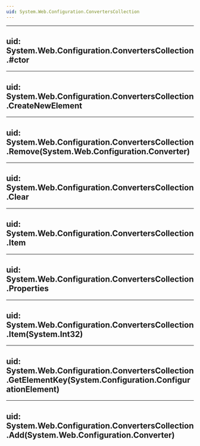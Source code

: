 ```yaml
---
uid: System.Web.Configuration.ConvertersCollection
---
```


---
uid: System.Web.Configuration.ConvertersCollection.#ctor
---

---
uid: System.Web.Configuration.ConvertersCollection.CreateNewElement
---

---
uid: System.Web.Configuration.ConvertersCollection.Remove(System.Web.Configuration.Converter)
---

---
uid: System.Web.Configuration.ConvertersCollection.Clear
---

---
uid: System.Web.Configuration.ConvertersCollection.Item
---

---
uid: System.Web.Configuration.ConvertersCollection.Properties
---

---
uid: System.Web.Configuration.ConvertersCollection.Item(System.Int32)
---

---
uid: System.Web.Configuration.ConvertersCollection.GetElementKey(System.Configuration.ConfigurationElement)
---

---
uid: System.Web.Configuration.ConvertersCollection.Add(System.Web.Configuration.Converter)
---
